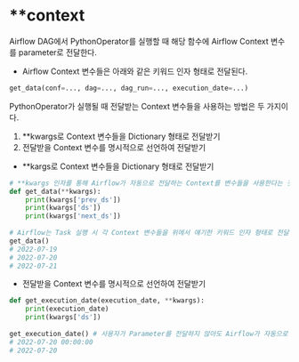 # **context

Airflow DAG에서 PythonOperator를 실행할 때 해당 함수에 Airflow Context 변수를 parameter로 전달한다.



- Airflow Context 변수들은 아래와 같은 키워드 인자 형태로 전달된다.

```python
get_data(conf=..., dag=..., dag_run=..., execution_date=...)
```



PythonOperator가 실행될 때 전달받는 Context 변수들을 사용하는 방법은 두 가지이다.

1. **kwargs로 Context 변수들을 Dictionary 형태로 전달받기
2. 전달받을 Context 변수를 명시적으로 선언하여 전달받기



- **kargs로 Context 변수들을 Dictionary 형태로 전달받기

```python
# **kwargs 인자를 통해 Airflow가 자동으로 전달하는 Context를 변수들을 사용한다는 것을 표현함
def get_data(**kwargs):
    print(kwargs['prev_ds'])
    print(kwargs['ds'])
    print(kwargs['next_ds'])
    
# Airflow는 Task 실행 시 각 Context 변수들을 위에서 얘기한 키워드 인자 형태로 전달함
get_data()
# 2022-07-19
# 2022-07-20
# 2022-07-21
```



- 전달받을 Context 변수를 명시적으로 선언하여 전달받기

```python
def get_execution_date(execution_date, **kwargs):
    print(execution_date)
    print(kwargs['ds'])
    
get_execution_date() # 사용자가 Parameter를 전달하지 않아도 Airflow가 자동으로 각 변수들을 전달함
# 2022-07-20 00:00:00
# 2022-07-20
```

